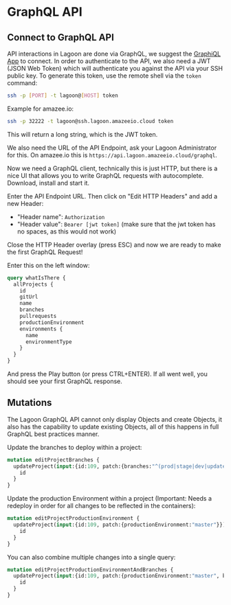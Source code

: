 # GraphQL API

## Connect to GraphQL API

API interactions in Lagoon are done via GraphQL, we suggest the [GraphiQL App](https://github.com/skevy/graphiql-app) to connect. In order to authenticate to the API, we also need a JWT \(JSON Web Token\) which will authenticate you against the API via your SSH public key. To generate this token, use the remote shell via the `token` command:

```bash
ssh -p [PORT] -t lagoon@[HOST] token
```

Example for amazee.io:

```bash
ssh -p 32222 -t lagoon@ssh.lagoon.amazeeio.cloud token
```

This will return a long string, which is the JWT token.

We also need the URL of the API Endpoint, ask your Lagoon Administrator for this. On amazee.io this is `https://api.lagoon.amazeeio.cloud/graphql`.

Now we need a GraphQL client, technically this is just HTTP, but there is a nice UI that allows you to write GraphQL requests with autocomplete. Download, install and start it.

Enter the API Endpoint URL. Then click on "Edit HTTP Headers" and add a new Header:

* "Header name": `Authorization`
* "Header value": `Bearer [jwt token]` \(make sure that the jwt token has no spaces, as this would not work\)

Close the HTTP Header overlay \(press ESC\) and now we are ready to make the first GraphQL Request!

Enter this on the left window:

```graphql
query whatIsThere {
  allProjects {
    id
    gitUrl
    name
    branches
    pullrequests
    productionEnvironment
    environments {
      name
      environmentType
    }
  }
}
```

And press the Play button \(or press CTRL+ENTER\). If all went well, you should see your first GraphQL response.

## Mutations

The Lagoon GraphQL API cannot only display Objects and create Objects, it also has the capability to update existing Objects, all of this happens in full GraphQL best practices manner.

Update the branches to deploy within a project:

```graphql
mutation editProjectBranches {
  updateProject(input:{id:109, patch:{branches:"^(prod|stage|dev|update)$"}}) {
    id
  }
}
```

Update the production Environment within a project \(Important: Needs a redeploy in order for all changes to be reflected in the containers\):

```graphql
mutation editProjectProductionEnvironment {
  updateProject(input:{id:109, patch:{productionEnvironment:"master"}}) {
    id
  }
}
```

You can also combine multiple changes into a single query:

```graphql
mutation editProjectProductionEnvironmentAndBranches {
  updateProject(input:{id:109, patch:{productionEnvironment:"master", branches:"^(prod|stage|dev|update)$"}}) {
    id
  }
}
```

